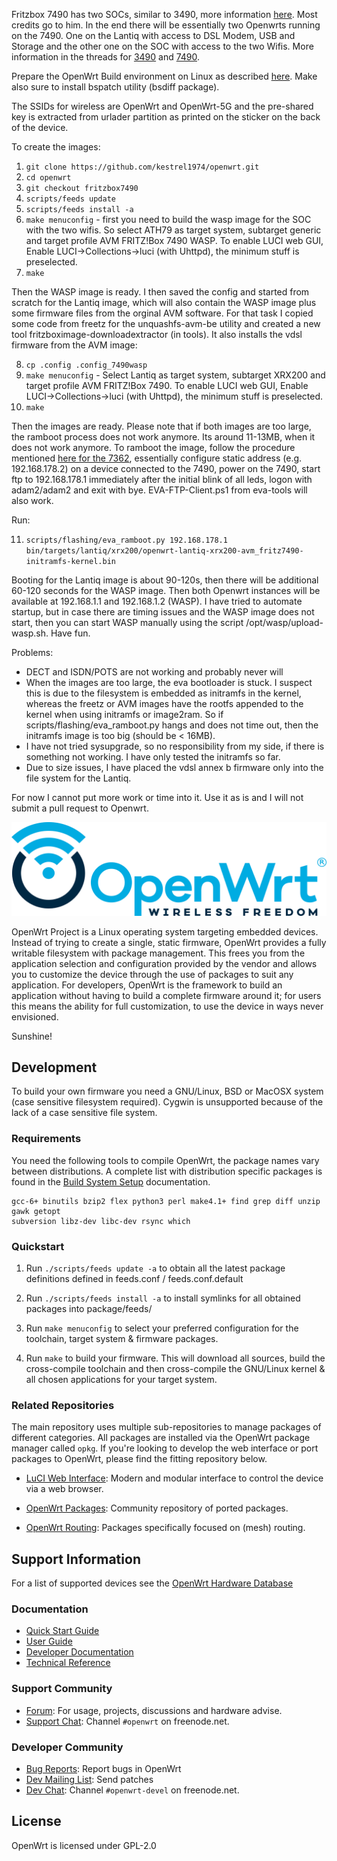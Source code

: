 Fritzbox 7490 has two SOCs, similar to 3490, more information [here](http://www.aboehler.at/doku/doku.php/projects:fritz3490). Most credits go to him.
In the end there will be essentially two Openwrts running on the 7490. One on the Lantiq with access to DSL Modem, USB and Storage and the other one on the SOC with access to the two Wifis.
More information in the threads for [3490](https://forum.openwrt.org/t/port-to-avm-fritz-box-3490/52692) and [7490](https://forum.openwrt.org/t/support-fritzbox-7490/4112).

Prepare the OpenWrt Build environment on Linux as described [here](https://openwrt.org/docs/guide-developer/build-system/install-buildsystem).
Make also sure to install bspatch utility (bsdiff package).

The SSIDs for wireless are OpenWrt and OpenWrt-5G and the pre-shared key is extracted from urlader partition as printed on the sticker on the back of the device.

To create the images:
1. `git clone https://github.com/kestrel1974/openwrt.git`
2. `cd openwrt`
3. `git checkout fritzbox7490`
4. `scripts/feeds update`
5. `scripts/feeds install -a`
6. `make menuconfig` - first you need to build the wasp image for the SOC with the two wifis. So select ATH79 as target system, subtarget generic and target profile AVM FRITZ!Box 7490 WASP. To enable LUCI web GUI, Enable LUCI->Collections->luci (with Uhttpd), the minimum stuff is preselected.
7. `make`

Then the WASP image is ready. I then saved the config and started from scratch for the Lantiq image, which will also contain the WASP image plus some firmware files from the orginal AVM software. For that task I copied some code from freetz for the unquashfs-avm-be utility and created a new tool fritzboximage-downloadextractor (in tools). It also installs the vdsl firmware from the AVM image:

8. `cp .config .config_7490wasp`
9. `make menuconfig` - Select Lantiq as target system, subtarget XRX200 and target profile AVM FRITZ!Box 7490. To enable LUCI web GUI, Enable LUCI->Collections->luci (with Uhttpd), the minimum stuff is preselected.
10. `make`

Then the images are ready. Please note that if both images are too large, the ramboot process does not work anymore. Its around 11-13MB, when it does not work anymore.
To ramboot the image, follow the procedure mentioned [here for the 7362](https://openwrt.org/toh/avm/avm_7362_sl), essentially configure static address (e.g. 192.168.178.2) on a device connected to the 7490, power on the 7490, start ftp to 192.168.178.1 immediately after the initial blink of all leds, logon with adam2/adam2 and exit with bye. EVA-FTP-Client.ps1 from eva-tools will also work.

Run:

11. `scripts/flashing/eva_ramboot.py 192.168.178.1 bin/targets/lantiq/xrx200/openwrt-lantiq-xrx200-avm_fritz7490-initramfs-kernel.bin`

Booting for the Lantiq image is about 90-120s, then there will be additional 60-120 seconds for the WASP image. Then both Openwrt instances will be available at 192.168.1.1 and 192.168.1.2 (WASP). I have tried to automate startup, but in case there are timing issues and the WASP image does not start, then you can start WASP manually using the script /opt/wasp/upload-wasp.sh.
Have fun.

Problems:
* DECT and ISDN/POTS are not working and probably never will
* When the images are too large, the eva bootloader is stuck. I suspect this is due to the filesystem is embedded as initramfs in the kernel, whereas the freetz or AVM images have the rootfs appended to the kernel when using initramfs or image2ram. So if scripts/flashing/eva_ramboot.py hangs and does not time out, then the initramfs image is too big (should be < 16MB).
* I have not tried sysupgrade, so no responsibility from my side, if there is something not working. I have only tested the initramfs so far.
* Due to size issues, I have placed the vdsl annex b firmware only into the file system for the Lantiq.

For now I cannot put more work or time into it. Use it as is and I will not submit a pull request to Openwrt.

![OpenWrt logo](include/logo.png)

OpenWrt Project is a Linux operating system targeting embedded devices. Instead
of trying to create a single, static firmware, OpenWrt provides a fully
writable filesystem with package management. This frees you from the
application selection and configuration provided by the vendor and allows you
to customize the device through the use of packages to suit any application.
For developers, OpenWrt is the framework to build an application without having
to build a complete firmware around it; for users this means the ability for
full customization, to use the device in ways never envisioned.

Sunshine!

## Development

To build your own firmware you need a GNU/Linux, BSD or MacOSX system (case
sensitive filesystem required). Cygwin is unsupported because of the lack of a
case sensitive file system.

### Requirements

You need the following tools to compile OpenWrt, the package names vary between
distributions. A complete list with distribution specific packages is found in
the [Build System Setup](https://openwrt.org/docs/guide-developer/build-system/install-buildsystem)
documentation.

```
gcc-6+ binutils bzip2 flex python3 perl make4.1+ find grep diff unzip gawk getopt
subversion libz-dev libc-dev rsync which
```

### Quickstart

1. Run `./scripts/feeds update -a` to obtain all the latest package definitions
   defined in feeds.conf / feeds.conf.default

2. Run `./scripts/feeds install -a` to install symlinks for all obtained
   packages into package/feeds/

3. Run `make menuconfig` to select your preferred configuration for the
   toolchain, target system & firmware packages.

4. Run `make` to build your firmware. This will download all sources, build the
   cross-compile toolchain and then cross-compile the GNU/Linux kernel & all chosen
   applications for your target system.

### Related Repositories

The main repository uses multiple sub-repositories to manage packages of
different categories. All packages are installed via the OpenWrt package
manager called `opkg`. If you're looking to develop the web interface or port
packages to OpenWrt, please find the fitting repository below.

* [LuCI Web Interface](https://github.com/openwrt/luci): Modern and modular
  interface to control the device via a web browser.

* [OpenWrt Packages](https://github.com/openwrt/packages): Community repository
  of ported packages.

* [OpenWrt Routing](https://github.com/openwrt-routing/packages): Packages
  specifically focused on (mesh) routing.

## Support Information

For a list of supported devices see the [OpenWrt Hardware Database](https://openwrt.org/supported_devices)

### Documentation

* [Quick Start Guide](https://openwrt.org/docs/guide-quick-start/start)
* [User Guide](https://openwrt.org/docs/guide-user/start)
* [Developer Documentation](https://openwrt.org/docs/guide-developer/start)
* [Technical Reference](https://openwrt.org/docs/techref/start)

### Support Community

* [Forum](https://forum.openwrt.org): For usage, projects, discussions and hardware advise.
* [Support Chat](https://webchat.freenode.net/#openwrt): Channel `#openwrt` on freenode.net.

### Developer Community

* [Bug Reports](https://bugs.openwrt.org): Report bugs in OpenWrt
* [Dev Mailing List](https://lists.openwrt.org/mailman/listinfo/openwrt-devel): Send patches
* [Dev Chat](https://webchat.freenode.net/#openwrt-devel): Channel `#openwrt-devel` on freenode.net.

## License

OpenWrt is licensed under GPL-2.0
